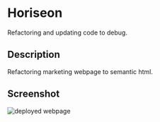 # Horiseon
Refactoring and updating code to debug.
## Description
Refactoring marketing webpage to semantic html. 

## Screenshot
![deployed webpage](./assets/images/_Users_danelarsen_Desktop_bootcamp_Horiseon_index.html.png)
